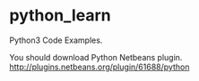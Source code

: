 # python_learn
Python3 Code Examples.

You should download Python Netbeans plugin.
http://plugins.netbeans.org/plugin/61688/python


